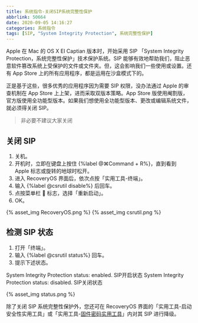 ```yaml
---
title: 系统指令-关闭SIP系统完整性保护
abbrlink: 50664
date: 2020-09-05 14:16:27
categories: 系统指令
tags: [SIP, "System Integrity Protection", 系统完整性保护]
---
```


Apple 在 Mac 的 OS X EI Captian 版本时，开始采用 SIP 「System Integrity Protection，系统完整性保护」技术保护系统。SIP 能够有效地帮助我们，阻止恶意软件篡改系统上受保护的文件或文件夹。但，这会影响我们一些使用或设置。还有 App Store 上的所有应用程序，都是运用在沙盒模式下的。

正是基于这些，很多优秀的应用程序因为需要 SIP 权限，没办法通过 Apple 的审查机制在 App Store 上上架，进而采取双版本策略。App Store 版使用阉割版，官方版使用全功能型版本。如果我们想使用全功能型版本、更改或编辑系统文件，就必须得关闭 SIP。
<!-- more -->

> 非必要不建议大家关闭

## 关闭 SIP

1. 关机。
2. 开机时，立即在键盘上按住 {%label @⌘Command + R%}，直到看到 Apple 标志或旋转的地球时松开。
3. 进入 RecoveryOS 界面后，依次点按「实用工具-终端」。
4. 输入 {%label @csrutil disable%} 后回车。
5. 点按菜单栏  标志，选择「重新启动」。
6. OK。

{% asset_img RecoveryOS.png %}
{% asset_img csrutil.png %}

## 检测 SIP 状态

1. 打开「终端」。
2. 输入 {%label @csrutil status%} 回车。
3. 提示下述状态。

System Integrity Protection status: enabled. SIP开启状态
System Integrity Protection status: disabled. SIP关闭状态

{% asset_img status.png %}

除了关闭 SIP 系统完整性保护外，您还可在 RecoveryOS 界面的「实用工具-启动安全性实用工具」或「实用工具-[固件密码实用工具](https://support.apple.com/zh-cn/guide/security/secc7b34e5b5/web)」内对其 SIP 进行降级。